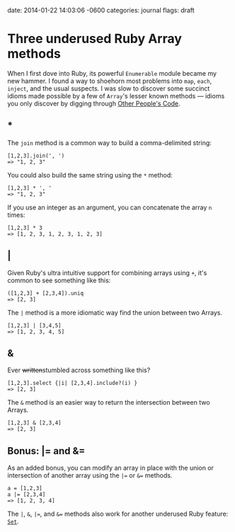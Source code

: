 date: 2014-01-22 14:03:06 -0600
categories: journal
flags: draft

# Three underused Ruby Array methods

When I first dove into Ruby, its powerful `Enumerable` module became my new
hammer. I found a way to shoehorn most problems into `map`, `each`, `inject`,
and the usual suspects. I was slow to discover some succinct idioms made
possible by a few of `Array`'s lesser known methods &mdash; idioms you only discover by
digging through [Other People's Code][opc].

## *

The `join` method is a common way to build a comma-delimited string:

    [1,2,3].join(', ')
    => "1, 2, 3"

You could also build the same string using the `*` method:

    [1,2,3] * ', '
    => "1, 2, 3"

If you use an integer as an argument, you can concatenate the array `n`
times:

    [1,2,3] * 3
    => [1, 2, 3, 1, 2, 3, 1, 2, 3]

## |

Given Ruby's ultra intuitive support for combining arrays using `+`, it's common to see something like this:

    ([1,2,3] + [2,3,4]).uniq
    => [2, 3]

The `|` method is a more idiomatic way find the union between two Arrays.

    [1,2,3] | [3,4,5]
    => [1, 2, 3, 4, 5]

## &

Ever <del>written</del>stumbled across something like this?

    [1,2,3].select {|i| [2,3,4].include?(i) }
    => [2, 3]

The `&` method is an easier way to return the intersection between two Arrays.

    [1,2,3] & [2,3,4]
    => [2, 3]

## Bonus: |= and &=

As an added bonus, you can modify an array in place with the union or
intersection of another array using the `|=` or `&=` methods.

    a = [1,2,3]
    a |= [2,3,4]
    => [1, 2, 3, 4]

The `|`, `&`, `|=`, and `&=` methods also work for another underused Ruby 
feature: [`Set`][set].

[set]: http://www.ruby-doc.org/stdlib-2.1.0/libdoc/set/rdoc/Set.html
[opc]: http://drnicwilliams.com/2007/06/01/8-steps-for-fixing-other-peoples-code/
